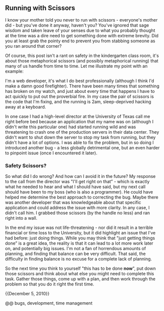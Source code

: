 ## Running with Scissors

I know your mother told you never to run with scissors - everyone's mother did - but you've done it anyway, haven't you? You've ignored that sage wisdom and taken leave of your senses due to what you probably thought at the time was a dire need to get something done with extreme brevity. Did you at least grab the pointy end to prevent you from stabbing someone as you ran around that corner?

Of course, this post isn't a rant on safety in the kindergarten class room, it's about those metaphorical scissors (and possibly metaphorical running) that many of us handle from time to time. Let me illustrate my point with an example:

I'm a web developer, it's what I do best professionally (although I think I'd make a damn good firefighter). There have been many times that something has broken on my watch, and just about every time that happens I have to act quickly to put out the proverbial fire. In my case the pair of scissors is the code that I'm fixing, and the running is 2am, sleep-deprived hacking away at a keyboard.

In one case I had a high-level director at the University of Texas call me right before bed because an application that my name was on (although I didn't write this particular one) had started running wild and was threatening to crash one of the production servers in their data center. They didn't want to shut down the server to stop my task from running, but they didn't have a lot of options. I was able to fix the problem, but in so doing I introduced another bug - a less globally detrimental one, but an even harder to pinpoint issue (once I encountered it later).

### Safety Scissors?

So what did I do wrong? And how can I avoid it in the future? My response to the call from the director was "I'll get right on that” - which is exactly what he needed to hear and what I should have said, but my next call should have been to my boss (who is also a programmer). He could have helped me determine the best approach to correcting the bug. Maybe there was another developer that was knowledgeable about that specific application and could address the issue with more clarity. In any case, I didn't call him. I grabbed those scissors (by the handle no less) and ran right into a wall.

In the end my issue was not life-threatening - nor did it result in a terrible financial or time loss to the University, but it did highlight an issue that I've had before: just doing things. While you may think that "just getting things done” is a great idea, the reality is that it can lead to a lot more work later on, and potentially big issues. I'm not a fan of horrendous amounts of planning, and finding that balance can be very difficult. That said, the difficulty in finding balance is no excuse for a complete lack of planning.

So the next time you think to yourself "this has to be done **now**", put down those scissors and think about what else you might need to complete this task. Gather those things, come up with a plan, and then work through the problem so that you do it right the first time.

{{December 5, 2010}}

@@ bugs, development, time management
